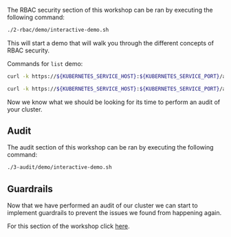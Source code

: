 The RBAC security section of this workshop can be ran by executing the following command:

```bash
./2-rbac/demo/interactive-demo.sh
```

This will start a demo that will walk you through the different concepts of RBAC security.

Commands for `list` demo:

```bash
curl -k https://${KUBERNETES_SERVICE_HOST}:${KUBERNETES_SERVICE_PORT}/api/v1/namespaces/sec-ctx/secrets/abc -H "Authorization: Bearer $(kubectl -n sec-ctx get secrets -ojson | jq '.items[]| select(.metadata.annotations."kubernetes.io/service-account.name"=="only-list-secrets-sa")| .data.token' | tr -d '"' | base64 -d)"
```

```bash
curl -k https://${KUBERNETES_SERVICE_HOST}:${KUBERNETES_SERVICE_PORT}/api/v1/namespaces/sec-ctx/secrets?limit=500 -H "Authorization: Bearer $(kubectl -n sec-ctx get secrets -ojson | jq '.items[]| select(.metadata.annotations."kubernetes.io/service-account.name"=="only-list-secrets-sa")| .data.token' | tr -d '"' | base64 -d)"
```

Now we know what we should be looking for its time to perform an audit of your cluster.

## Audit

The audit section of this workshop can be ran by executing the following command:

```bash
./3-audit/demo/interactive-demo.sh
```

## Guardrails

Now that we have performed an audit of our cluster we can start to implement guardrails to prevent the issues we found from happening again.

For this section of the workshop click [here](4-guardrails.md).
